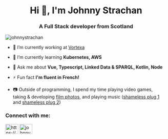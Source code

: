 <h1 align="center">Hi 👋, I'm Johnny Strachan</h1>
<h3 align="center">A Full Stack developer from Scotland</h3>

<p align="left"> <img src="https://komarev.com/ghpvc/?username=johnnystrachan&label=Profile%20views&color=0e75b6&style=flat" alt="johnnystrachan" /> </p>

- 🔭 I’m currently working at [Vortexa](https://www.vortexa.com//)

- 🌱 I’m currently learning **Kubernetes, AWS**

- 💬 Ask me about **Vue, Typescript, Linked Data & SPARQL, Kotlin, Node**

- ⚡ Fun fact **I'm fluent in French!**
- :camera: Outside of programming, I spend my time playing video games, taking & developing [film photos](https://www.instagram.com/bxstxrd_film/), and playing music ([shameless plug 1](https://soundcloud.com/alltalkedi) and [shameless plug 2](https://soundcloud.com/johnny-strachan))

<p align="left">
<h3 align="left">Connect with me:</h3>
<a href="https://linkedin.com/in/jonathanpstrachan" target="blank"><img align="center" src="https://cdn.jsdelivr.net/npm/simple-icons@3.0.1/icons/linkedin.svg" alt="https://www.linkedin.com/in/jonathanpstrachan" height="30" width="40" /></a>
<a href="https://instagram.com/johnnystrachan" target="blank"><img align="center" src="https://cdn.jsdelivr.net/npm/simple-icons@3.0.1/icons/instagram.svg" alt="johnnystrachan" height="30" width="40" /></a>
</p>

